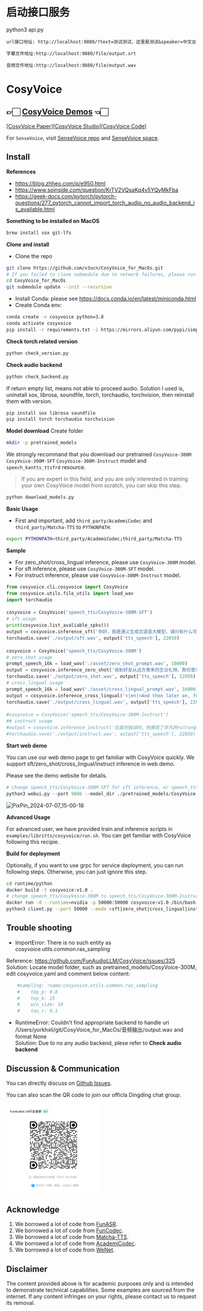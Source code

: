 # 启动接口服务

python3 api.py

```
url接口地址: http://localhost:9880/?text=测试测试，这里是测试&speaker=中文女
```

```
字幕文件地址:http://localhost:9880/file/output.srt
```

```
音频文件地址:http://localhost:9880/file/output.wav
```

# CosyVoice
## 👉🏻 [CosyVoice Demos](https://fun-audio-llm.github.io/) 👈🏻
[[CosyVoice Paper](https://fun-audio-llm.github.io/pdf/CosyVoice_v1.pdf)][[CosyVoice Studio](https://www.modelscope.cn/studios/iic/CosyVoice-300M)][[CosyVoice Code](https://github.com/FunAudioLLM/CosyVoice)]

For `SenseVoice`, visit [SenseVoice repo](https://github.com/FunAudioLLM/SenseVoice) and [SenseVoice space](https://www.modelscope.cn/studios/iic/SenseVoice).

## Install

**References**
- https://blog.zhheo.com/p/e950.html
- https://www.soinside.com/question/KrTV2VQsaKq4v5YQyMkFba
- https://geek-docs.com/pytorch/pytorch-questions/277_pytorch_cannot_import_torch_audio_no_audio_backend_is_available.html

**Something to be installed on MacOS**
```sh
brew install sox git-lfs
```

**Clone and install**
- Clone the repo
``` sh
git clone https://github.com/v3ucn/CosyVoice_for_MacOs.git
# If you failed to clone submodule due to network failures, please run following command until success
cd CosyVoice_for_MacOs
git submodule update --init --recursive
```

- Install Conda: please see https://docs.conda.io/en/latest/miniconda.html
- Create Conda env:

``` sh
conda create -n cosyvoice python=3.8
conda activate cosyvoice
pip install -r requirements.txt -i https://mirrors.aliyun.com/pypi/simple/ --trusted-host=mirrors.aliyun.com
```

**Check torch related version**

``` sh
python check_version.py
```

**Check audio backend**
```sh
python check_backend.py
```
If return empty list, means not able to proceed audio.
Solution I used is, uninstall sox, librosa, soundfile, torch, torchaudio, torchvision, then reinstall them with version.
```sh
pip install sox librosa soundfile
pip install torch torchaudio torchvision
```


**Model download**
Create folder
```sh
mkdir -p pretrained_models
```
We strongly recommand that you download our pretrained `CosyVoice-300M` `CosyVoice-300M-SFT` `CosyVoice-300M-Instruct` model and `speech_kantts_ttsfrd` resource.

> If you are expert in this field, and you are only interested in training your own CosyVoice model from scratch, you can skip this step.


```sh
python download_models.py
```


**Basic Usage**

- First and important, add `third_party/AcademiCodec` and `third_party/Matcha-TTS` to `PYTHONPATH`:
``` sh
export PYTHONPATH=third_party/AcademiCodec;third_party/Matcha-TTS
```

**Sample**
- For zero_shot/cross_lingual inference, please use `CosyVoice-300M` model.
- For sft inference, please use `CosyVoice-300M-SFT` model.
- For instruct inference, please use `CosyVoice-300M-Instruct` model.
``` python
from cosyvoice.cli.cosyvoice import CosyVoice
from cosyvoice.utils.file_utils import load_wav
import torchaudio

cosyvoice = CosyVoice('speech_tts/CosyVoice-300M-SFT')
# sft usage
print(cosyvoice.list_avaliable_spks())
output = cosyvoice.inference_sft('你好，我是通义生成式语音大模型，请问有什么可以帮您的吗？', '中文女', '无')
torchaudio.save('./output/sft.wav', output['tts_speech'], 22050)

cosyvoice = CosyVoice('speech_tts/CosyVoice-300M')
# zero_shot usage
prompt_speech_16k = load_wav('./asset/zero_shot_prompt.wav', 16000)
output = cosyvoice.inference_zero_shot('收到好友从远方寄来的生日礼物，那份意外的惊喜与深深的祝福让我心中充满了甜蜜的快乐，笑容如花儿般绽放。', '希望你以后能够做的比我还好呦。', prompt_speech_16k)
torchaudio.save('./output/zero_shot.wav', output['tts_speech'], 22050)
# cross_lingual usage
prompt_speech_16k = load_wav('./asset/cross_lingual_prompt.wav', 16000)
output = cosyvoice.inference_cross_lingual('<|en|>And then later on, fully acquiring that company. So keeping management in line, interest in line with the asset that\'s coming into the family is a reason why sometimes we don\'t buy the whole thing.', prompt_speech_16k)
torchaudio.save('./output/cross_lingual.wav', output['tts_speech'], 22050)

#cosyvoice = CosyVoice('speech_tts/CosyVoice-300M-Instruct')
## instruct usage
#output = cosyvoice.inference_instruct('在面对挑战时，他展现了非凡的<strong>勇气</strong>与<strong>智慧</strong>。', '中文男', 'Theo \'Crimson\', is a fiery, passionate rebel leader. Fights with fervor for justice, but struggles with impulsiveness.','无')
#torchaudio.save('./output/instruct.wav', output['tts_speech'], 22050)
```

**Start web demo**

You can use our web demo page to get familiar with CosyVoice quickly.
We support sft/zero_shot/cross_lingual/instruct inference in web demo.

Please see the demo website for details.

``` python
# change speech_tts/CosyVoice-300M-SFT for sft inference, or speech_tts/CosyVoice-300M-Instruct for instruct inference
python3 webui.py --port 9886 --model_dir ./pretrained_models/CosyVoice-300M
```
![PixPin_2024-07-07_15-00-18](https://github.com/v3ucn/CosyVoice_For_Windows/assets/1288038/7c6fa726-050a-4d54-9973-fe8c6a284ef3)


**Advanced Usage**

For advanced user, we have provided train and inference scripts in `examples/libritts/cosyvoice/run.sh`.
You can get familiar with CosyVoice following this recipie.

**Build for deployment**

Optionally, if you want to use grpc for service deployment,
you can run following steps. Otherwise, you can just ignore this step.

``` sh
cd runtime/python
docker build -t cosyvoice:v1.0 .
# change speech_tts/CosyVoice-300M to speech_tts/CosyVoice-300M-Instruct if you want to use instruct inference
docker run -d --runtime=nvidia -p 50000:50000 cosyvoice:v1.0 /bin/bash -c "cd /opt/CosyVoice/CosyVoice/runtime/python && python3 server.py --port 50000 --max_conc 4 --model_dir speech_tts/CosyVoice-300M && sleep infinity"
python3 client.py --port 50000 --mode <sft|zero_shot|cross_lingual|instruct>
```

## Trouble shooting

- ImportError: There is no such entity as cosyvoice.utils.common.ras_sampling  

Reference: https://github.com/FunAudioLLM/CosyVoice/issues/325  
Solution: 
Locate model folder, such as pretrained_models/CosyVoice-300M, edit cosyvoice.yaml and comment below content:
```yaml
    #sampling: !name:cosyvoice.utils.common.ras_sampling
    #    top_p: 0.8
    #    top_k: 25
    #    win_size: 10
    #    tau_r: 0.1
```

- RuntimeError: Couldn't find appropriate backend to handle uri /Users/yorkhxli/git/CosyVoice_for_MacOs/音频输出/output.wav and format None  
Solution: Due to no any audio backend, plese refer to **Check audio backend**

## Discussion & Communication

You can directly discuss on [Github Issues](https://github.com/FunAudioLLM/CosyVoice/issues).

You can also scan the QR code to join our officla Dingding chat group.

<img src="./asset/dingding.png" width="250px">

## Acknowledge

1. We borrowed a lot of code from [FunASR](https://github.com/modelscope/FunASR).
2. We borrowed a lot of code from [FunCodec](https://github.com/modelscope/FunCodec).
3. We borrowed a lot of code from [Matcha-TTS](https://github.com/shivammehta25/Matcha-TTS).
4. We borrowed a lot of code from [AcademiCodec](https://github.com/yangdongchao/AcademiCodec).
5. We borrowed a lot of code from [WeNet](https://github.com/wenet-e2e/wenet).

## Disclaimer
The content provided above is for academic purposes only and is intended to demonstrate technical capabilities. Some examples are sourced from the internet. If any content infringes on your rights, please contact us to request its removal.
